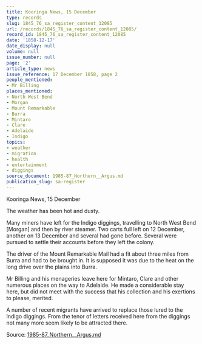 ```yaml
---
title: Kooringa News, 15 December
type: records
slug: 1845_76_sa_register_content_12085
url: /records/1845_76_sa_register_content_12085/
record_id: 1845_76_sa_register_content_12085
date: '1858-12-17'
date_display: null
volume: null
issue_number: null
page: '2'
article_type: news
issue_reference: 17 December 1858, page 2
people_mentioned:
- Mr Billing
places_mentioned:
- North West Bend
- Morgan
- Mount Remarkable
- Burra
- Mintaro
- Clare
- Adelaide
- Indigo
topics:
- weather
- migration
- health
- entertainment
- diggings
source_document: 1985-87_Northern__Argus.md
publication_slug: sa-register
---
```


Kooringa News, 15 December

The weather has been hot and dusty.

Many miners have left for the Indigo diggings, travelling to North West Bend [Morgan] and then by river steamer.  Two carts full left on 12 December, another on 13 December and several had gone before.  Several were pursued to settle their accounts before they left the colony.

The driver of the Mount Remarkable Mail had a fit about three miles from Burra and had to be brought in.  It is supposed it was due to the heat on the long drive over the plains into Burra.

Mr Billing and his menageries leave here for Mintaro, Clare and other numerous places on the way to Adelaide.  He made a considerable stay here, but did not meet with the success that his collection and his exertions to please, merited.

A number of recent migrants have arrived to replace those lured to the Indigo diggings.  From the tenor of letters received here from the diggings not many more seem likely to be attracted there.

Source: [1985-87_Northern__Argus.md](/downloads/markdown/1985-87_Northern__Argus.md)
